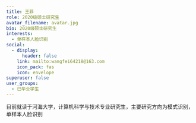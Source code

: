 ```yaml
---
title: 王菲
role: 2020级硕士研究生
avatar_filename: avatar.jpg
bio: 2020级硕士研究生
interests:
  - 单样本人脸识别
social:
  - display:
      header: false
    link: mailto:wangfei64218@163.com
    icon_pack: fas
    icon: envelope
superuser: false
user_groups:
  - 已毕业学生
---
```

目前就读于河海大学，计算机科学与技术专业研究生，主要研究方向为模式识别，单样本人脸识别

